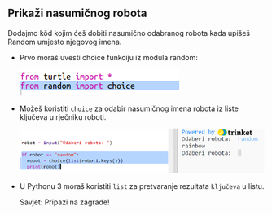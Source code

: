 ## Prikaži nasumičnog robota

Dodajmo kôd kojim ćeš dobiti nasumično odabranog robota kada upišeš Random umjesto njegovog imena.

+ Prvo moraš uvesti choice funkciju iz modula random:
    
    ![screenshot](images/robotrumps-random.png)

+ Možeš koristiti `choice` za odabir nasumičnog imena robota iz liste ključeva u rječniku roboti.
    
    ![screenshot](images/robotrumps-choice.png)

+ U Pythonu 3 moraš koristiti `list` za pretvaranje rezultata `ključeva` u listu.
    
    Savjet: Pripazi na zagrade!